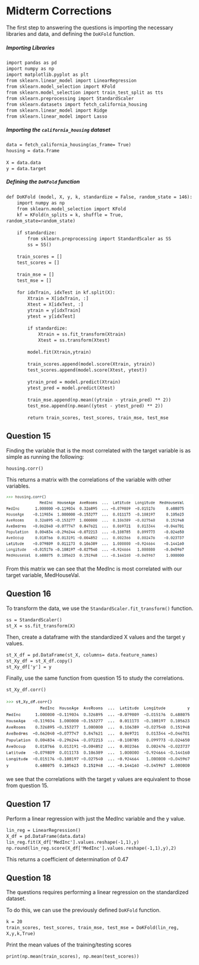 # Midterm Corrections 

The first step to answering the questions is importing the necessary libraries and data, and defining the `DoKFold` function.  

##### Importing Libraries 

```
import pandas as pd
import numpy as np
import matplotlib.pyplot as plt
from sklearn.linear_model import LinearRegression
from sklearn.model_selection import KFold
from sklearn.model_selection import train_test_split as tts
from sklearn.preprocessing import StandardScaler
from sklearn.datasets import fetch_california_housing
from sklearn.linear_model import Ridge
from sklearn.linear_model import Lasso
```
##### Importing the `california_housing` dataset 
```
data = fetch_california_housing(as_frame= True)
housing = data.frame

X = data.data
y = data.target
```

##### Defining the `DoKFold` function 

```
def DoKFold (model, X, y, k, standardize = False, random_state = 146):
    import numpy as np
    from sklearn.model_selection import KFold
    kf = KFold(n_splits = k, shuffle = True, random_state=random_state)

    if standardize:
        from sklearn.preprocessing import StandardScaler as SS
        ss = SS()

    train_scores = []
    test_scores = []

    train_mse = []
    test_mse = []

    for idxTrain, idxTest in kf.split(X):
        Xtrain = X[idxTrain, :]
        Xtest = X[idxTest, :]
        ytrain = y[idxTrain]
        ytest = y[idxTest]

        if standardize:
            Xtrain = ss.fit_transform(Xtrain)
            Xtest = ss.transform(Xtest)

        model.fit(Xtrain,ytrain)

        train_scores.append(model.score(Xtrain, ytrain))
        test_scores.append(model.score(Xtest, ytest))

        ytrain_pred = model.predict(Xtrain)
        ytest_pred = model.predict(Xtest)

        train_mse.append(np.mean((ytrain - ytrain_pred) ** 2))
        test_mse.append(np.mean((ytest - ytest_pred) ** 2))

        return train_scores, test_scores, train_mse, test_mse
```

## Question 15 

Finding the variable that is the most correlated with the target variable is as simple as running the following:
```
housing.corr()
```
This returns a matrix with the correlations of the variable with other variables. 

![](housing_corr.PNG)

From this matrix we can see that the MedInc is most correlated with our target variable, MedHouseVal.

## Question 16

To transform the data, we use the `StandardScaler.fit_transform()` function. 
```
ss = StandardScaler()
st_X = ss.fit_transform(X)
```
Then, create a dataframe with the standardized X values and the target y values.
```
st_X_df = pd.DataFrame(st_X, columns= data.feature_names)
st_Xy_df = st_X_df.copy()
st_Xy_df['y'] = y
```
Finally, use the same function from question 15 to study the correlations.
```
st_Xy_df.corr()
```
![](st_Xy_df_corr.PNG) 

we see that the correlations with the target y values are equivalent to those from question 15. 

## Question 17 

Perform a linear regression with just the MedInc variable and the y value.
```
lin_reg = LinearRegression()
X_df = pd.DataFrame(data.data)
lin_reg.fit(X_df['MedInc'].values.reshape(-1,1),y)
np.round(lin_reg.score(X_df['MedInc'].values.reshape(-1,1),y),2)
```
This returns a coefficient of determination of 0.47


## Question 18

The questions requires performing a linear regression on the standardized dataset. 

To do this, we can use the previously defined `DoKFold` function. 
```
k = 20
train_scores, test_scores, train_mse, test_mse = DoKFold(lin_reg, X,y,k,True)
```
Print the mean values of the training/testing scores
```
print(np.mean(train_scores), np.mean(test_scores))
```














